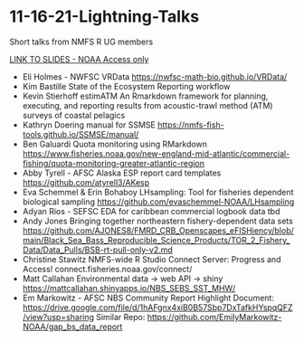# 11-16-21-Lightning-Talks
Short talks from NMFS R UG members

[LINK TO SLIDES - NOAA Access only](https://docs.google.com/presentation/d/1rKaNuP1y1m-kwbueSOt3KZL-JwDw0I-e_PC_iG8sJaQ/edit?usp=sharing)

* Eli Holmes - NWFSC	VRData	https://nwfsc-math-bio.github.io/VRData/
* Kim Bastille	State of the Ecosystem Reporting workflow	
* Kevin Stierhoff	estimATM	An Rmarkdown framework for planning, executing, and reporting results from acoustic-trawl method (ATM) surveys of coastal pelagics
* Kathryn Doering	manual for SSMSE	https://nmfs-fish-tools.github.io/SSMSE/manual/
* Ben Galuardi	Quota monitoring using RMarkdown	https://www.fisheries.noaa.gov/new-england-mid-atlantic/commercial-fishing/quota-monitoring-greater-atlantic-region
* Abby Tyrell	- AFSC Alaska ESP report card templates	https://github.com/atyrell3/AKesp
* Eva Schemmel & Erin Bohaboy	LHsampling: Tool for fisheries dependent biological sampling 	https://github.com/evaschemmel-NOAA/LHsampling
* Adyan Rios - SEFSC	EDA for caribbean commercial logbook data	tbd
* Andy Jones	Bringing together northeastern fishery-dependent data sets	https://github.com/AJONES8/FMRD_CRB_Openscapes_eFISHiency/blob/main/Black_Sea_Bass_Reproducible_Science_Products/TOR_2_Fishery_Data/Data_Pulls/BSB-rt-pull-only-v2.md
* Christine Stawitz	NMFS-wide R Studio Connect Server: Progress and Access!	connect.fisheries.noaa.gov/connect/
* Matt Callahan	Environmental data -> web API -> shiny	https://mattcallahan.shinyapps.io/NBS_SEBS_SST_MHW/
* Em Markowitz - AFSC NBS Community Report	Highlight Document: https://drive.google.com/file/d/1hAFgnx4xiB0B57Sbp7DxTafkHYspqQFZ/view?usp=sharing Similar Repo: https://github.com/EmilyMarkowitz-NOAA/gap_bs_data_report
